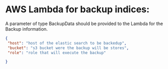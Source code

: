 # AWS Lambda for backup indices:

  A parameter of type BackupData should be provided to the Lambda for the Backup information.

```json  
{
 "host": "host of the elastic search to be backedup",
 "bucket": "s3 bucket were the backup will be stores",
 "role": "role that will execute the backup"

}
```
